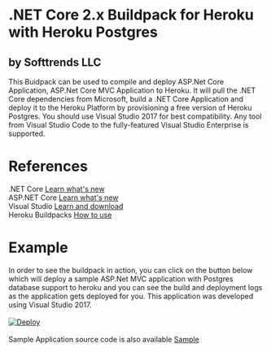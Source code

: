 # .NET Core 2.x Buildpack for Heroku with Heroku Postgres
## by Softtrends LLC

This Buidpack can be used to compile and deploy ASP.Net Core Application, ASP.Net Core MVC Application to Heroku. It will pull the .NET Core dependencies from Microsoft, build a .NET Core Application and deploy it to the Heroku Platform by provisioning a free version of Heroku Postgres. You should use Visual Studio 2017 for best compatibility. Any tool from Visual Studio Code to the fully-featured Visual Studio Enterprise is supported.

# References

.NET Core [Learn what's new](https://docs.microsoft.com/en-us/dotnet/core/)<br/>
ASP.NET Core [Learn what's new](https://go.microsoft.com/fwlink/?LinkId=518016)<br/>
Visual Studio [Learn and download](https://www.visualstudio.com/)<br/>
Heroku Buildpacks [How to use](https://devcenter.heroku.com/articles/buildpacks#setting-a-buildpack-on-an-application)
<br/>
            
# Example
In order to see the buildpack in action, you can click on the button below which will deploy a sample ASP.Net MVC application with Postgres database support to heroku and you can see the build and deployment logs as the application gets deployed for you. This application was developed using Visual Studio 2017. 
<br/>
<br/>
<a href="https://heroku.com/deploy?template=https://github.com/lisasm/dotnetcore2.postgres.sample/tree/master">
  <img src="https://www.herokucdn.com/deploy/button.svg" alt="Deploy">
</a>
<br/>
<br/>
Sample Application source code is also available [Sample](https://github.com/lisasm/dotnetcore2.postgres.sample/tree/master)

